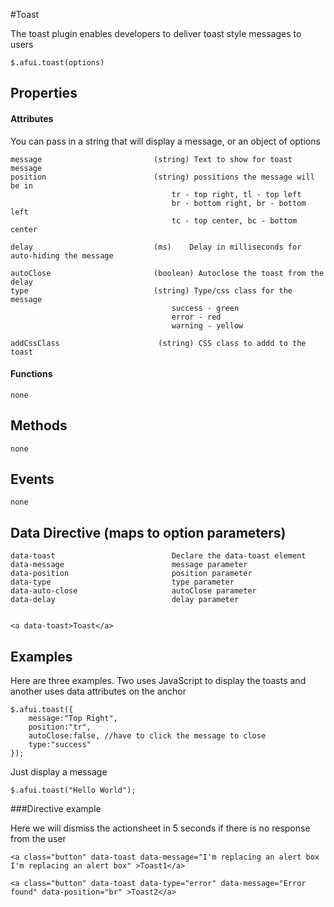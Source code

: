 #Toast

The toast plugin enables developers to deliver toast style messages to users

```
$.afui.toast(options)
```

## Properties

#### Attributes
You can pass in a string that will display a message, or an object of options

```
message                         (string) Text to show for toast message
position                        (string) possitions the message will be in
                                    tr - top right, tl - top left
                                    br - bottom right, br - bottom left
                                    tc - top center, bc - bottom center

delay							(ms)    Delay in milliseconds for auto-hiding the message

autoClose                       (boolean) Autoclose the toast from the delay
type                            (string) Type/css class for the message
									success - green
									error - red
									warning - yellow

addCssClass					     (string) CSS class to addd to the toast
```

#### Functions

```
none
```


## Methods
```
none
```

## Events
```
none
```

## Data Directive (maps to option parameters)
```
data-toast                          Declare the data-toast element
data-message					    message parameter
data-position						position parameter
data-type							type parameter
data-auto-close						autoClose parameter
data-delay							delay parameter


<a data-toast>Toast</a>
```


## Examples

Here are three examples.  Two uses JavaScript to display the toasts and another uses data attributes on the anchor

```
$.afui.toast({
	message:"Top Right",
	position:"tr",
	autoClose:false, //have to click the message to close
	type:"success"
});
```

Just display a message

```
$.afui.toast("Hello World");
```

###Directive example

Here we will dismiss the actionsheet in 5 seconds if there is no response from the user

```
<a class="button" data-toast data-message="I'm replacing an alert box I'm replacing an alert box" >Toast1</a>

<a class="button" data-toast data-type="error" data-message="Error found" data-position="br" >Toast2</a>
```